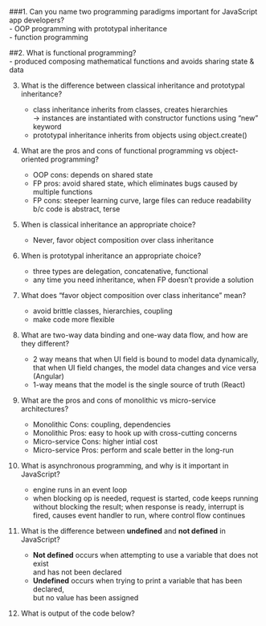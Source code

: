 ###1. Can you name two programming paradigms important for JavaScript app developers?  
	- OOP programming with prototypal inheritance  
	- function programming  

##2. What is functional programming?  
	- produced composing mathematical functions and avoids sharing state & data  

3. What is the difference between classical inheritance and prototypal inheritance?  
	- class inheritance inherits from classes, creates hierarchies  
		-> instances are instantiated with constructor functions using “new” keyword  
	- prototypal inheritance inherits from objects using object.create()  

4. What are the pros and cons of functional programming vs object-oriented programming?  
	- OOP cons: depends on shared state  
	- FP pros: avoid shared state, which eliminates bugs caused by multiple functions  
	- FP cons: steeper learning curve, large files can reduce readability b/c code is abstract, terse  

5. When is classical inheritance an appropriate choice?  
	- Never, favor object composition over class inheritance  

6. When is prototypal inheritance an appropriate choice?  
	- three types are delegation, concatenative, functional  
	- any time you need inheritance, when FP doesn’t provide a solution  

7. What does “favor object composition over class inheritance” mean?  
	- avoid brittle classes, hierarchies, coupling  
	- make code more flexible  

8. What are two-way data binding and one-way data flow, and how are they different?  
	- 2 way means that when UI field is bound to model data dynamically, that when UI field changes, the model data changes and vice versa (Angular)  
	- 1-way means that the model is the single source of truth (React)  

9. What are the pros and cons of monolithic vs micro-service architectures?  
	- Monolithic Cons:  coupling, dependencies  
	- Monolithic Pros: easy to hook up with cross-cutting concerns  
	- Micro-service Cons:  higher intial cost  
	- Micro-service Pros: perform and scale better in the long-run  

10. What is asynchronous programming, and why is it important in JavaScript?  
	- engine runs in an event loop  
	- when blocking op is needed, request is started, code keeps running without blocking the result; when response is ready, interrupt is fired, causes event handler to run, where control flow continues  

11. What is the difference between **undefined** and **not defined** in JavaScript?  
	- **Not defined** occurs when attempting to use a variable that does not exist  
	and has not been declared
	- **Undefined** occurs when trying to print a variable that has been declared,  
	but no value has been assigned  

12. What is output of the code below?  

























